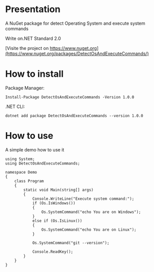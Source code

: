 # Presentation
A NuGet package for detect Operating System and execute system commands

Write on.NET Standard 2.0

[Visite the project on https://www.nuget.org](https://www.nuget.org/packages/DetectOsAndExecuteCommands/)


# How to install

Package Manager:
```
Install-Package DetectOsAndExecuteCommands -Version 1.0.0
```

.NET CLI:
```
dotnet add package DetectOsAndExecuteCommands --version 1.0.0
```

# How to use
A simple demo how to use it
```
using System;
using DetectOsAndExecuteCommands;

namespace Demo
{
    class Program
    {
        static void Main(string[] args)
        {
            Console.WriteLine("Execute system command:");
            if (Os.IsWindows())
            {
                Os.SystemCommand("echo You are on Windows");
            }
            else if (Os.IsLinux())
            {
                Os.SystemCommand("echo You are on Linux");
            }

            Os.SystemCommand("git --version");

            Console.ReadKey();
        }
    }
}
```
